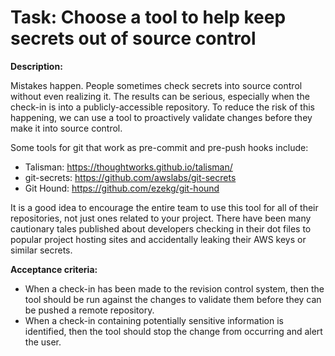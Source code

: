 # Task: Choose a tool to help keep secrets out of source control
**Description:**

Mistakes happen. People sometimes check secrets into source control without even
realizing it. The results can be serious, especially when the check-in is into a
publicly-accessible repository. To reduce the risk of this happening, we can
use a tool to proactively validate changes before they make it into source
control.

Some tools for git that work as pre-commit and pre-push hooks include:

* Talisman: https://thoughtworks.github.io/talisman/
* git-secrets: https://github.com/awslabs/git-secrets
* Git Hound: https://github.com/ezekg/git-hound

It is a good idea to encourage the entire team to use this tool for all of their
repositories, not just ones related to your project. There have been many
cautionary tales published about developers checking in their dot files to
popular project hosting sites and accidentally leaking their AWS keys or similar
secrets.

**Acceptance criteria:**

* When a check-in has been made to the revision control system, then the tool
  should be run against the changes to validate them before they can be pushed a
  remote repository.
* When a check-in containing potentially sensitive information is identified,
  then the tool should stop the change from occurring and alert the user.
